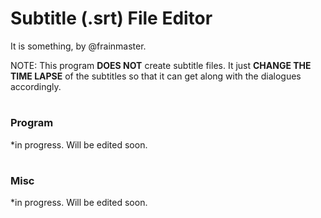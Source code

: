 # Subtitle (.srt) File Editor
It is something, by @frainmaster.

NOTE: This program **DOES NOT** create subtitle files. It just **CHANGE THE TIME LAPSE** of the subtitles so that it can
get along with the dialogues accordingly.
#
### Program

*in progress. Will be edited soon.
#
### Misc

*in progress. Will be edited soon.
